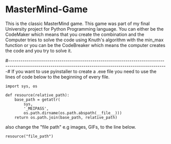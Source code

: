 # MasterMind-Game
This is the classic MasterMind game. This game was part of my final University project for Python Programming language.
You can either be the CodeMaker which means that you create the combination and the Computer tries to solve the code using Knuth's algorithm with the min_max function
or you can be the CodeBreaker which means the computer creates the code and you try to solve it.


#-----------------------------------------------------------------------------------------------------------------------------------------------------------#
If you want to use pyinstaller to create a .exe file you need to use the lines of code below to the beginning of every file.

```
import sys, os
```

```
def resource(relative_path):
    base_path = getattr(
        sys,
        '_MEIPASS',
        os.path.dirname(os.path.abspath(__file__)))
    return os.path.join(base_path, relative_path)
```
also change the "file path" e.g images, GIFs,  to the line below.
```
resource("file_path")
